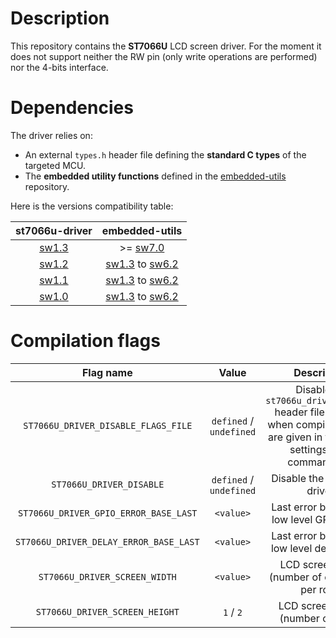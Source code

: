 # Description

This repository contains the **ST7066U** LCD screen driver. For the moment it does not support neither the RW pin (only write operations are performed) nor the 4-bits interface.

# Dependencies

The driver relies on:

* An external `types.h` header file defining the **standard C types** of the targeted MCU.
* The **embedded utility functions** defined in the [embedded-utils](https://github.com/Ludovic-Lesur/embedded-utils) repository.

Here is the versions compatibility table:

| **st7066u-driver** | **embedded-utils** |
|:---:|:---:|
| [sw1.3](https://github.com/Ludovic-Lesur/st7066u-driver/releases/tag/sw1.3) | >= [sw7.0](https://github.com/Ludovic-Lesur/embedded-utils/releases/tag/sw7.0) |
| [sw1.2](https://github.com/Ludovic-Lesur/st7066u-driver/releases/tag/sw1.2) | [sw1.3](https://github.com/Ludovic-Lesur/embedded-utils/releases/tag/sw1.3) to [sw6.2](https://github.com/Ludovic-Lesur/embedded-utils/releases/tag/sw6.2) |
| [sw1.1](https://github.com/Ludovic-Lesur/st7066u-driver/releases/tag/sw1.1) | [sw1.3](https://github.com/Ludovic-Lesur/embedded-utils/releases/tag/sw1.3) to [sw6.2](https://github.com/Ludovic-Lesur/embedded-utils/releases/tag/sw6.2) |
| [sw1.0](https://github.com/Ludovic-Lesur/st7066u-driver/releases/tag/sw1.0) | [sw1.3](https://github.com/Ludovic-Lesur/embedded-utils/releases/tag/sw1.3) to [sw6.2](https://github.com/Ludovic-Lesur/embedded-utils/releases/tag/sw6.2) |

# Compilation flags

| **Flag name** | **Value** | **Description** |
|:---:|:---:|:---:|
| `ST7066U_DRIVER_DISABLE_FLAGS_FILE` | `defined` / `undefined` | Disable the `st7066u_driver_flags.h` header file inclusion when compilation flags are given in the project settings or by command line. |
| `ST7066U_DRIVER_DISABLE` | `defined` / `undefined` | Disable the ST7066U driver. |
| `ST7066U_DRIVER_GPIO_ERROR_BASE_LAST` | `<value>` | Last error base of the low level GPIO driver. |
| `ST7066U_DRIVER_DELAY_ERROR_BASE_LAST` | `<value>` | Last error base of the low level delay driver. |
| `ST7066U_DRIVER_SCREEN_WIDTH` | `<value>` | LCD screen width (number of characters per row). |
| `ST7066U_DRIVER_SCREEN_HEIGHT` | `1` / `2` | LCD screen height (number of rows). |
